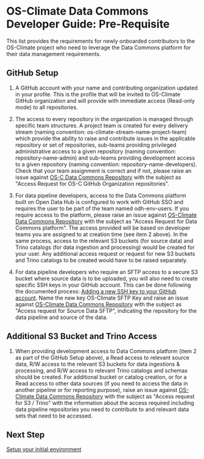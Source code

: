 # OS-Climate Data Commons Developer Guide: Pre-Requisite

This list provides the requirements for newly onboarded contributors to the OS-Climate project who need to leverage the Data Commons platform for their data management requirements.

## GitHub Setup

1. A GitHub account with your name and contributing organization updated in your profile. This is the profile that will be invited to OS-Climate GitHub organization and will provide with immediate access (Read-only mode) to all repositories.

2. The access to every repository in the organization is managed through specific team structures. A project team is created for every delivery stream (naming convention: os-climate-stream-name-project-team) which provide the ability to raise and contribute issues in the applicable repository or set of repositories, sub-teams providing privileged administrative access to a given repository (naming convention: repository-name-admin) and sub-teams providing development access to a given repository (naming convention: repository-name-developers). Check that your team assignment is correct and if not, please raise an issue against [OS-C Data Commons Repository][1] with the subject as "Access Request for OS-C GitHub Organization repositories".

3. For data pipeline developers, access to the Data Commons platform built on Open Data Hub is configured to work with GitHub SSO and requires the user to be part of the team named odh-env-users. If you require access to the platform, please raise an issue against [OS-Climate Data Commons Repository][1] with the subject as "Access Request for Data Commons platform". The access provided will be based on developer teams you are assigned to at creation time (see item 2 above). In the same process, access to the relevant S3 buckets (for source data) and Trino catalogs (for data ingestion and processing) would be created for your user. Any additional access request or request for new S3 buckets and Trino catalogs to be created would have to be raised separately.

4. For data pipeline developers who require an SFTP access to a secure S3 bucket where source data is to be uploaded, you will also need to create specific SSH keys in your GitHub account. This can be done following the documented process: [Adding a new SSH key to your GitHub account](https://docs.github.com/en/github/authenticating-to-github/connecting-to-github-with-ssh/adding-a-new-ssh-key-to-your-github-account). Name the new key OS-Climate SFTP Key and raise an issue against [OS-Climate Data Commons Repository][1] with the subject as "Access request for Source Data SFTP", indicating the repository for the data pipeline and source of the data.

## Additional S3 Bucket and Trino Access

1. When providing development access to Data Commons platform (item 2 as part of the GitHub Setup above), a Read access to relevant source data, R/W access to the relevant S3 buckets for data ingestions & processing, and R/W access to relevant Trino catalogs and schemas should be created. For additional bucket or catalog creation, or for a Read access to other data sources (if you need to access the data in another pipeline or for reporting purpose), raise an issue against [OS-Climate Data Commons Repository][1] with the subject as "Access request for S3 / Trino" with the information about the access required including data pipeline repositories you need to contribute to and relevant data sets that need to be accessed.

## Next Step

[Setup your initial environment](./setup-initial-environment.md)

[1]: https://github.com/os-climate/os_c_data_commons
